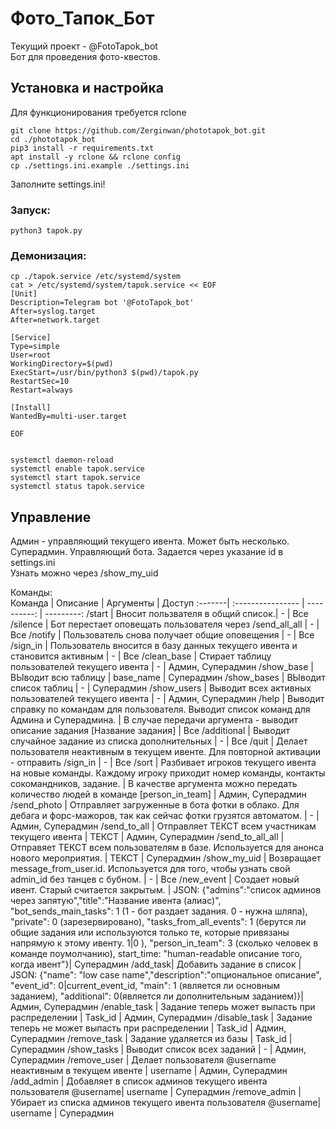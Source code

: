 # Фото_Тапок_Бот  
Текущий проект - @FotoTapok_bot  
Бот для проведения фото-квестов.  

## Установка и настройка  

Для функционирования требуется rclone  
```
git clone https://github.com/Zerginwan/phototapok_bot.git
cd ./phototapok_bot
pip3 install -r requirements.txt
apt install -y rclone && rclone config
cp ./settings.ini.example ./settings.ini
```  
Заполните settings.ini!
### Запуск:  
```  
python3 tapok.py
```  
### Демонизация:  
```  
cp ./tapok.service /etc/systemd/system
cat > /etc/systemd/system/tapok.service << EOF
[Unit]
Description=Telegram bot '@FotoTapok_bot'
After=syslog.target
After=network.target

[Service]
Type=simple
User=root
WorkingDirectory=$(pwd)
ExecStart=/usr/bin/python3 $(pwd)/tapok.py
RestartSec=10
Restart=always

[Install]
WantedBy=multi-user.target

EOF


systemctl daemon-reload
systemctl enable tapok.service
systemctl start tapok.service
systemctl status tapok.service
```  
## Управление  
Админ - управляющий текущего ивента. Может быть несколько.  
Суперадмин. Управляющий бота. Задается через указание id в settings.ini  
Узнать можно через /show_my_uid

Команды:  
Команда | Описание | Аргументы | Доступ
:-------| :---------------- | ----------: | ---------:
/start  | Вносит пользвателя в общий список.| - | Все
/silence  | Бот перестает оповещать пользователя через /send_all_all  | -       | Все
/notify   | Пользователь снова получает общие оповещения | -    | Все
/sign_in | Пользователь вносится в базу данных текущего ивента и становится активным | - | Все
/clean_base | Стирает таблицу пользователей текущего ивента | - | Админ, Суперадмин
/show_base | ВЫводит всю таблицу | base_name | Суперадмин
/show_bases | ВЫводит список таблиц | - | Суперадмин
/show_users | Выводит всех активных пользователей текущего ивента | - | Админ, Суперадмин
/help | Выводит справку по командам для пользователя. Выводит список команд для Админа и Суперадмина. |  В случае передачи аргумента - выводит описание задания [Название задания] | Все
/additional | Выводит случайное задание из списка дополнительных | - | Все
/quit | Делает пользователя неактивным в текущем ивенте. Для повторной активации - отправить /sign_in | - | Все
/sort | Разбивает игроков текущего ивента на новые команды. Каждому игроку приходит номер команды, контакты сокомандников, задание. | В качестве аргумента можно передать количество людей в команде  [person_in_team] | Админ, Суперадмин
/send_photo | Отправляет  загруженные в бота фотки в облако. Для дебага и форс-мажоров, так как сейчас фотки грузятся автоматом. | - | Админ, Суперадмин
/send_to_all | Отправляет ТЕКСТ всем участникам текущего ивента | ТЕКСТ | Админ, Суперадмин
/send_to_all_all | Отправяет ТЕКСТ всем пользователям в базе. Используется для анонса нового мероприятия. | ТЕКСТ | Суперадмин
/show_my_uid | Возвращает message_from_user.id. Используется для того, чтобы узнать свой admin_id  без танцев с бубном. | - | Все
/new_event | Создает новый ивент. Старый считается закрытым. | JSON: {"admins":"список админов через запятую","title":"Название ивента (алиас)", "bot_sends_main_tasks": 1 (1 - бот раздает задания. 0 - нужна шляпа), "private": 0 (зарезервировано), "tasks_from_all_events": 1 (берутся ли общие задания или используются только те, которые привязаны напрямую к этому ивенту. 1\|0 ), "person_in_team": 3 (сколько человек в команде поумолчанию), start_time: "human-readable описание того, когда ивент"}| Суперадмин
/add_task| Добавить задание в список | JSON: {"name": "low case name","description":"опциональное описание", "event_id": 0\|current_event_id, "main": 1 (является ли основным заданием), "additional": 0(является ли дополнительным заданием)}| Админ, Суперадмин
/enable_task | Задание теперь может выпасть при распределении | Task_id | Админ, Суперадмин
/disable_task | Задание теперь не может выпасть при распределении | Task_id | Админ, Суперадмин
/remove_task | Задание удаляется из базы | Task_id | Суперадмин
/show_tasks | Выводит список всех заданий | - | Админ, Суперадмин
/remove_user | Делает пользователя @username неактивным в текущем ивенте | username | Админ, Суперадмин
/add_admin | Добавляет в список админов текущего ивента пользователя @username| username | Суперадмин
/remove_admin |Убирает из списка админов текущего ивента пользователя @username| username | Суперадмин

